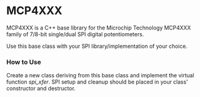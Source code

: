 # MCP4XXX

MCP4XXX is a C++ base library for the Microchip Technology MCP4XXX family of 7/8-bit single/dual SPI digital potentiometers.

Use this base class with your SPI library/implementation of your choice.

### How to Use
Create a new class deriving from this base class and implement the virtual function _spi_xfer_. SPI setup and cleanup should be placed in your class' constructor and destructor.
